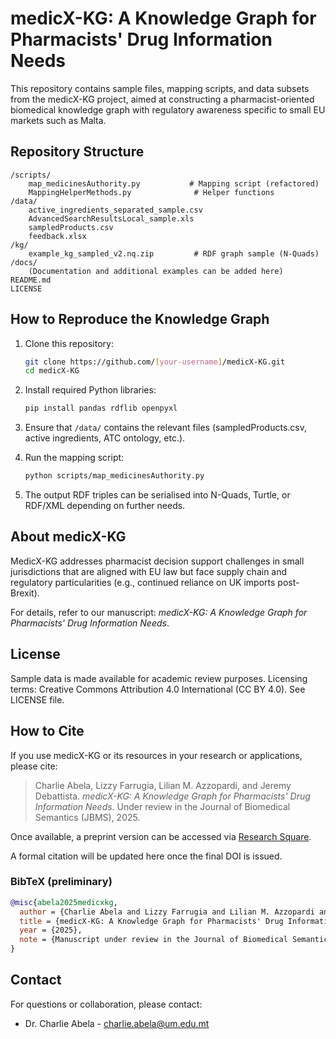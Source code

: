 # medicX-KG: A Knowledge Graph for Pharmacists' Drug Information Needs

This repository contains sample files, mapping scripts, and data subsets from the medicX-KG project, aimed at constructing a pharmacist-oriented biomedical knowledge graph with regulatory awareness specific to small EU markets such as Malta.

## Repository Structure

```
/scripts/
    map_medicinesAuthority.py           # Mapping script (refactored)
    MappingHelperMethods.py              # Helper functions
/data/
    active_ingredients_separated_sample.csv
    AdvancedSearchResultsLocal_sample.xls
    sampledProducts.csv
    feedback.xlsx
/kg/
    example_kg_sampled_v2.nq.zip         # RDF graph sample (N-Quads)
/docs/
    (Documentation and additional examples can be added here)
README.md
LICENSE
```

## How to Reproduce the Knowledge Graph

1. Clone this repository:
   ```bash
   git clone https://github.com/[your-username]/medicX-KG.git
   cd medicX-KG
   ```

2. Install required Python libraries:
   ```bash
   pip install pandas rdflib openpyxl
   ```

3. Ensure that `/data/` contains the relevant files (sampledProducts.csv, active ingredients, ATC ontology, etc.).

4. Run the mapping script:
   ```bash
   python scripts/map_medicinesAuthority.py
   ```

5. The output RDF triples can be serialised into N-Quads, Turtle, or RDF/XML depending on further needs.

## About medicX-KG

MedicX-KG addresses pharmacist decision support challenges in small jurisdictions that are aligned with EU law but face supply chain and regulatory particularities (e.g., continued reliance on UK imports post-Brexit).

For details, refer to our manuscript: *medicX-KG: A Knowledge Graph for Pharmacists' Drug Information Needs*.

## License

Sample data is made available for academic review purposes. Licensing terms: Creative Commons Attribution 4.0 International (CC BY 4.0). See LICENSE file.

## How to Cite

If you use medicX-KG or its resources in your research or applications, please cite:

> Charlie Abela, Lizzy Farrugia, Lilian M. Azzopardi, and Jeremy Debattista. *medicX-KG: A Knowledge Graph for Pharmacists' Drug Information Needs.* Under review in the Journal of Biomedical Semantics (JBMS), 2025.

Once available, a preprint version can be accessed via [Research Square](https://www.researchsquare.com/).

A formal citation will be updated here once the final DOI is issued.

### BibTeX (preliminary)

```bibtex
@misc{abela2025medicxkg,
  author = {Charlie Abela and Lizzy Farrugia and Lilian M. Azzopardi and Jeremy Debattista},
  title = {medicX-KG: A Knowledge Graph for Pharmacists' Drug Information Needs},
  year = {2025},
  note = {Manuscript under review in the Journal of Biomedical Semantics. Preprint available on Research Square.}
}
```

## Contact

For questions or collaboration, please contact:
- Dr. Charlie Abela - charlie.abela@um.edu.mt
